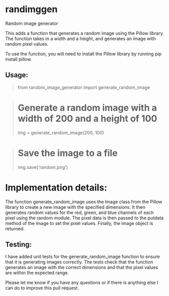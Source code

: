 # randimggen
Random image generator

This adds a function that generates a random image using the Pillow library. The function takes in a width and a height, and generates an image with random pixel values.

To use the function, you will need to install the Pillow library by running pip install pillow.

## Usage:

> from random_image_generator import generate_random_image

> # Generate a random image with a width of 200 and a height of 100
> img = generate_random_image(200, 100)

> # Save the image to a file
> img.save('random.png')

# Implementation details:

The function generate_random_image uses the Image class from the Pillow library to create a new image with the specified dimensions. It then generates random values for the red, green, and blue channels of each pixel using the random module. The pixel data is then passed to the putdata method of the image to set the pixel values. Finally, the image object is returned.

## Testing:
I have added unit tests for the generate_random_image function to ensure that it is generating images correctly. The tests check that the function generates an image with the correct dimensions and that the pixel values are within the expected range.

Please let me know if you have any questions or if there is anything else I can do to improve this pull request.

